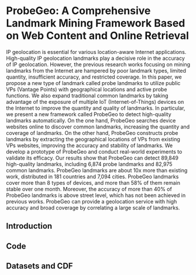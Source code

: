 # ProbeGeo: A Comprehensive Landmark Mining Framework Based on Web Content and Online Retrieval
IP geolocation is essential for various location-aware Internet applications. High-quality IP geolocation landmarks play a decisive role in the accuracy of IP geolocation. However, the previous research works focusing on mining landmarks from the Internet are hampered by poor landmark types, limited quantity, insufficient accuracy, and restricted coverage. In this paper, we propose a new type of landmark called probe landmarks to utilize public VPs (Vantage Points) with geographical locations and active probe functions. We also expand traditional common landmarks by taking advantage of the exposure of multiple IoT (Internet-of-Things) devices on the Internet to improve the quantity and quality of landmarks. In particular, we present a new framework called ProbeGeo to detect high-quality landmarks automatically. On the one hand, ProbeGeo searches device websites online to discover common landmarks, increasing the quantity and coverage of landmarks. On the other hand, ProbeGeo constructs probe landmarks by extracting the geographical locations of VPs from existing VPs websites, improving the accuracy and stability of landmarks. We develop a prototype of ProbeGeo and conduct real-world experiments to validate its efficacy. Our results show that ProbeGeo can detect 89,849 high-quality landmarks, including 6,874 probe landmarks and 82,975 common landmarks. ProbeGeo landmarks are about 10x more than existing work, distributed in 181 countries and 7,094 cities. ProbeGeo landmarks cover more than 8 types of devices, and more than 58% of them remain stable over one month. Moreover, the accuracy of more than 40% of ProbeGeo landmarks is above street level, which has not been achieved in previous works. ProbeGeo can provide a geolocation service with high accuracy and broad coverage by correlating a large scale of landmarks. 

## Introduction


## Code

## Datasets and CDF